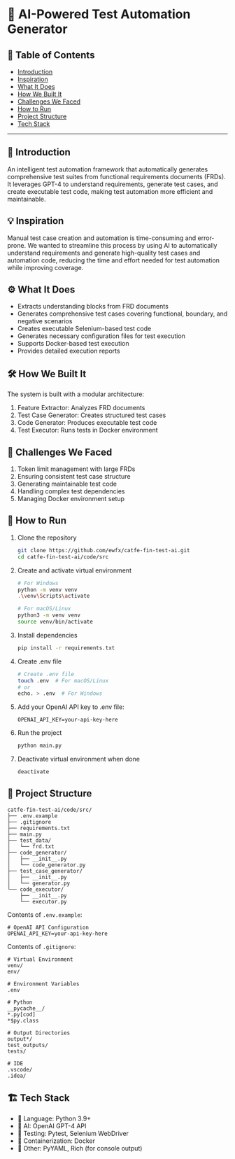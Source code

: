 # 🚀 AI-Powered Test Automation Generator

## 📌 Table of Contents
- [Introduction](#introduction)
- [Inspiration](#inspiration)
- [What It Does](#what-it-does)
- [How We Built It](#how-we-built-it)
- [Challenges We Faced](#challenges-we-faced)
- [How to Run](#how-to-run)
- [Project Structure](#project-structure)
- [Tech Stack](#tech-stack)

---

## 🎯 Introduction
An intelligent test automation framework that automatically generates comprehensive test suites from functional requirements documents (FRDs). It leverages GPT-4 to understand requirements, generate test cases, and create executable test code, making test automation more efficient and maintainable.

## 💡 Inspiration
Manual test case creation and automation is time-consuming and error-prone. We wanted to streamline this process by using AI to automatically understand requirements and generate high-quality test cases and automation code, reducing the time and effort needed for test automation while improving coverage.

## ⚙️ What It Does

- Extracts understanding blocks from FRD documents
- Generates comprehensive test cases covering functional, boundary, and negative scenarios
- Creates executable Selenium-based test code
- Generates necessary configuration files for test execution
- Supports Docker-based test execution
- Provides detailed execution reports

## 🛠️ How We Built It
The system is built with a modular architecture:
1. Feature Extractor: Analyzes FRD documents
2. Test Case Generator: Creates structured test cases
3. Code Generator: Produces executable test code
4. Test Executor: Runs tests in Docker environment

## 🚧 Challenges We Faced
1. Token limit management with large FRDs
2. Ensuring consistent test case structure
3. Generating maintainable test code
4. Handling complex test dependencies
5. Managing Docker environment setup

## 🏃 How to Run
1. Clone the repository  
   ```sh
   git clone https://github.com/ewfx/catfe-fin-test-ai.git
   cd catfe-fin-test-ai/code/src
   ```

2. Create and activate virtual environment  
   ```sh
   # For Windows
   python -m venv venv
   .\venv\Scripts\activate

   # For macOS/Linux
   python3 -m venv venv
   source venv/bin/activate
   ```

3. Install dependencies  
   ```sh
   pip install -r requirements.txt
   ```

4. Create .env file  
   ```sh
   # Create .env file
   touch .env  # For macOS/Linux
   # or
   echo. > .env  # For Windows
   ```

5. Add your OpenAI API key to .env file:
   ```env
   OPENAI_API_KEY=your-api-key-here
   ```

6. Run the project  
   ```sh
   python main.py
   ```

7. Deactivate virtual environment when done  
   ```sh
   deactivate
   ```

## 📁 Project Structure
```text
catfe-fin-test-ai/code/src/
├── .env.example
├── .gitignore
├── requirements.txt
├── main.py
├── test_data/
│   └── frd.txt
├── code_generator/
│   ├── __init__.py
│   └── code_generator.py
├── test_case_generator/
│   ├── __init__.py
│   └── generator.py
└── code_executor/
    ├── __init__.py
    └── executor.py
```

Contents of `.env.example`:
```env
# OpenAI API Configuration
OPENAI_API_KEY=your-api-key-here
```

Contents of `.gitignore`:
```gitignore
# Virtual Environment
venv/
env/

# Environment Variables
.env

# Python
__pycache__/
*.py[cod]
*$py.class

# Output Directories
output*/
test_outputs/
tests/

# IDE
.vscode/
.idea/
```

## 🏗️ Tech Stack
- 🔹 Language: Python 3.9+
- 🔹 AI: OpenAI GPT-4 API
- 🔹 Testing: Pytest, Selenium WebDriver
- 🔹 Containerization: Docker
- 🔹 Other: PyYAML, Rich (for console output)

